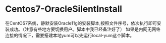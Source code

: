 # Centos7-OracleSilentInstall
在CentOS7系统，静默安装Oracle11g的安装脚本,按照文件序号，依次执行即可安装成功。（注意有些地方要切换用户。脚本中我已经备注好了）
如果是内网无网络连接的情况下，需要搭建本地yum可以先运行local-yum这个脚本。
